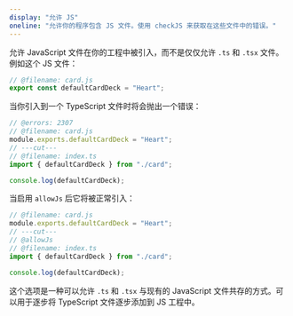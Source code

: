 ```yaml
---
display: "允许 JS"
oneline: "允许你的程序包含 JS 文件。使用 checkJS 来获取在这些文件中的错误。"
---
```


允许 JavaScript 文件在你的工程中被引入，而不是仅仅允许 `.ts` 和 `.tsx` 文件。例如这个 JS 文件：

```js twoslash
// @filename: card.js
export const defaultCardDeck = "Heart";
```

当你引入到一个 TypeScript 文件时将会抛出一个错误：

```ts twoslash
// @errors: 2307
// @filename: card.js
module.exports.defaultCardDeck = "Heart";
// ---cut---
// @filename: index.ts
import { defaultCardDeck } from "./card";

console.log(defaultCardDeck);
```

当启用 `allowJs` 后它将被正常引入：

```ts twoslash
// @filename: card.js
module.exports.defaultCardDeck = "Heart";
// ---cut---
// @allowJs
// @filename: index.ts
import { defaultCardDeck } from "./card";

console.log(defaultCardDeck);
```

这个选项是一种可以允许 `.ts` 和 `.tsx` 与现有的 JavaScript 文件共存的方式。可以用于逐步将 TypeScript 文件逐步添加到 JS 工程中。
